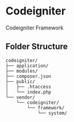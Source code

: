 # Codeigniter

Codeigniter Framework

## Folder Structure

```
codeigniter/
├── application/
├── modules/
├── composer.json
├── public/
│   ├── .htaccess
│   └── index.php
└── vendor/
    └── codeigniter/
        └── framework/
            └── system/
```
